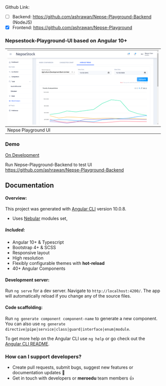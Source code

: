  Github Link:
- [ ] Backend: https://github.com/ashrawan/Nepse-Playground-Backend  (NodeJS)
- [x] Frontend: https://github.com/ashrawan/Nepse-Playground  

###  Nepsestock-Playground-UI based on Angular 10+

| <a target="_blank" href="https://#">![NEPSE-Playground-UI](./src/assets/nepsePlaygroundui.PNG)</a> |
| --- |
|  Nepse Playground UI |

### Demo

<a target="_blank" href="https://#">On Development</a>

Run Nepse-Playground-Backend to test UI
https://github.com/ashrawan/Nepse-Playground-Backend

## Documentation
#### Overview:  
This project was generated with [Angular CLI](https://github.com/angular/angular-cli) version 10.0.8.
- Uses [Nebular](https://akveo.github.io/nebular/docs) modules set,

##### Included:

- Angular 10+ & Typescript
- Bootstrap 4+ & SCSS
- Responsive layout
- High resolution
- Flexibly configurable themes with **hot-reload**
- 40+ Angular Components

####  Development server:  
Run `ng serve` for a dev server. Navigate to `http://localhost:4200/`. The app will automatically reload if you change any of the source files.

#### Code scaffolding:  
Run `ng generate component component-name` to generate a new component. You can also use `ng generate directive|pipe|service|class|guard|interface|enum|module`.  

To get more help on the Angular CLI use `ng help` or go check out the [Angular CLI README](https://github.com/angular/angular-cli/blob/master/README.md).


### How can I support developers?
- Create pull requests, submit bugs, suggest new features or documentation updates :wrench:
- Get in touch with developers or **meroedu** team members :thumbsup:
  
  
